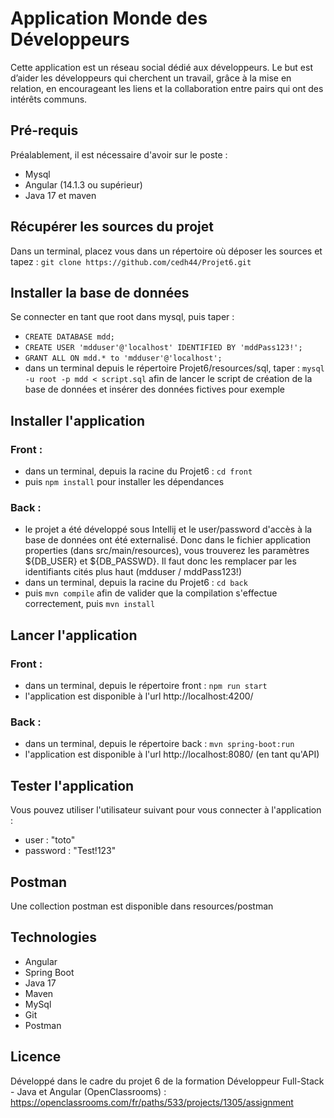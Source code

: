 # Application Monde des Développeurs

Cette application est un réseau social dédié aux développeurs. Le but est d’aider les développeurs qui cherchent un travail, grâce à la mise en relation, en encourageant les liens et la collaboration entre pairs qui ont des intérêts communs.

## Pré-requis

Préalablement, il est nécessaire d'avoir sur le poste :
- Mysql
- Angular (14.1.3 ou supérieur)
- Java 17 et maven

## Récupérer les sources du projet

Dans un terminal, placez vous dans un répertoire où déposer les sources et tapez : `git clone https://github.com/cedh44/Projet6.git`

## Installer la base de données

Se connecter en tant que root dans mysql, puis taper :
- `CREATE DATABASE mdd;`
- `CREATE USER 'mdduser'@'localhost' IDENTIFIED BY 'mddPass123!';`
- `GRANT ALL ON mdd.* to 'mdduser'@'localhost';`
- dans un terminal depuis le répertoire Projet6/resources/sql, taper : `mysql -u root -p mdd < script.sql` afin de lancer le script de création de la base de données et insérer des données fictives pour exemple

## Installer l'application

### Front :
- dans un terminal, depuis la racine du Projet6 : `cd front`
- puis `npm install` pour installer les dépendances

### Back :
- le projet a été développé sous Intellij et le user/password d'accès à la base de données ont été externalisé. Donc dans le fichier application properties (dans src/main/resources), vous trouverez les paramètres ${DB_USER} et ${DB_PASSWD}. Il faut donc les remplacer par les identifiants cités plus haut (mdduser / mddPass123!)
- dans un terminal, depuis la racine du Projet6 : `cd back`
- puis `mvn compile` afin de valider que la compilation s'effectue correctement, puis `mvn install`

## Lancer l'application

### Front :
- dans un terminal, depuis le répertoire front : `npm run start`
- l'application est disponible à l'url http://localhost:4200/

### Back :
- dans un terminal, depuis le répertoire back : `mvn spring-boot:run`
- l'application est disponible à l'url http://localhost:8080/ (en tant qu'API)

## Tester l'application

Vous pouvez utiliser l'utilisateur suivant pour vous connecter à l'application :
- user : "toto"
- password : "Test!123"

## Postman

Une collection postman est disponible dans resources/postman

## Technologies

- Angular
- Spring Boot
- Java 17
- Maven
- MySql
- Git
- Postman

## Licence

Développé dans le cadre du projet 6 de la formation Développeur Full-Stack - Java et Angular (OpenClassrooms) : https://openclassrooms.com/fr/paths/533/projects/1305/assignment
